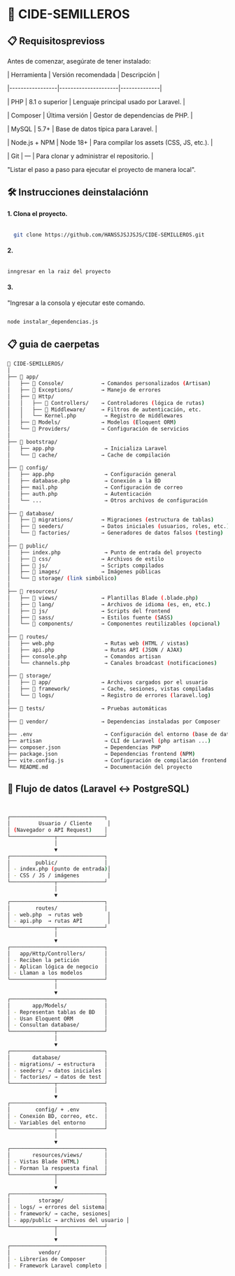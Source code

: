 # 🌿 CIDE-SEMILLEROS

## 📋 Requisitosprevioss

Antes de comenzar, asegúrate de tener instalado:

| Herramienta     | Versión recomendada | Descripción |

|-----------------|---------------------|--------------|

| PHP         | 8.1 o superior      | Lenguaje principal usado por Laravel. |

| Composer    | Última versión      | Gestor de dependencias de PHP. |

| MySQL       | 5.7+                | Base de datos típica para Laravel. |

| Node.js + NPM | Node 18+          | Para compilar los assets (CSS, JS, etc.). |

| Git         | —                   | Para clonar y administrar el repositorio. |

"Listar el paso a paso para ejecutar el proyecto de manera local".

## 🛠️ Instrucciones deinstalaciónn

#### 1. Clona el proyecto.

```bash

  git clone https://github.com/HANSSJSJJSJS/CIDE-SEMILLEROS.git

```

#### 2. 

```bash

inngresar en la raiz del proyecto

```

#### 3. 

 "Ingresar a la consola y ejecutar este comando. 

```bash

node instalar_dependencias.js

```







## 📋 guia de caerpetas 
```bash
📁 CIDE-SEMILLEROS/
│
├── 📁 app/
│   ├── 📁 Console/            → Comandos personalizados (Artisan)
│   ├── 📁 Exceptions/         → Manejo de errores
│   ├── 📁 Http/
│   │   ├── 📁 Controllers/    → Controladores (lógica de rutas)
│   │   ├── 📁 Middleware/     → Filtros de autenticación, etc.
│   │   └── Kernel.php         → Registro de middlewares
│   ├── 📁 Models/             → Modelos (Eloquent ORM)
│   └── 📁 Providers/          → Configuración de servicios
│
├── 📁 bootstrap/
│   ├── app.php                → Inicializa Laravel
│   └── 📁 cache/              → Cache de compilación
│
├── 📁 config/
│   ├── app.php                → Configuración general
│   ├── database.php           → Conexión a la BD
│   ├── mail.php               → Configuración de correo
│   ├── auth.php               → Autenticación
│   └── ...                    → Otros archivos de configuración
│
├── 📁 database/
│   ├── 📁 migrations/         → Migraciones (estructura de tablas)
│   ├── 📁 seeders/            → Datos iniciales (usuarios, roles, etc.)
│   └── 📁 factories/          → Generadores de datos falsos (testing)
│
├── 📁 public/
│   ├── index.php              → Punto de entrada del proyecto
│   ├── 📁 css/                → Archivos de estilo
│   ├── 📁 js/                 → Scripts compilados
│   ├── 📁 images/             → Imágenes públicas
│   └── 📁 storage/ (link simbólico)
│
├── 📁 resources/
│   ├── 📁 views/              → Plantillas Blade (.blade.php)
│   ├── 📁 lang/               → Archivos de idioma (es, en, etc.)
│   ├── 📁 js/                 → Scripts del frontend
│   ├── 📁 sass/               → Estilos fuente (SASS)
│   └── 📁 components/         → Componentes reutilizables (opcional)
│
├── 📁 routes/
│   ├── web.php                → Rutas web (HTML / vistas)
│   ├── api.php                → Rutas API (JSON / AJAX)
│   ├── console.php            → Comandos artisan
│   └── channels.php           → Canales broadcast (notificaciones)
│
├── 📁 storage/
│   ├── 📁 app/                → Archivos cargados por el usuario
│   ├── 📁 framework/          → Cache, sesiones, vistas compiladas
│   └── 📁 logs/               → Registro de errores (laravel.log)
│
├── 📁 tests/                  → Pruebas automáticas
│
├── 📁 vendor/                 → Dependencias instaladas por Composer
│
├── .env                       → Configuración del entorno (base de datos, mail, etc.)
├── artisan                    → CLI de Laravel (php artisan ...)
├── composer.json              → Dependencias PHP
├── package.json               → Dependencias frontend (NPM)
├── vite.config.js             → Configuración de compilación frontend
└── README.md                  → Documentación del proyecto

```


## 🧩 Flujo de datos (Laravel ↔ PostgreSQL)
```bash


┌──────────────────────────────┐
│         Usuario / Cliente     │
│ (Navegador o API Request)    │
└──────────────┬───────────────┘
               │
               ▼
┌──────────────────────────────┐
│        public/               │
│ - index.php (punto de entrada)│
│ - CSS / JS / imágenes         │
└──────────────┬───────────────┘
               │
               ▼
┌──────────────────────────────┐
│        routes/               │
│ - web.php  → rutas web        │
│ - api.php  → rutas API        │
└──────────────┬───────────────┘
               │
               ▼
┌──────────────────────────────┐
│   app/Http/Controllers/      │
│ - Reciben la petición        │
│ - Aplican lógica de negocio  │
│ - Llaman a los modelos       │
└──────────────┬───────────────┘
               │
               ▼
┌──────────────────────────────┐
│       app/Models/            │
│ - Representan tablas de BD   │
│ - Usan Eloquent ORM          │
│ - Consultan database/        │
└──────────────┬───────────────┘
               │
               ▼
┌──────────────────────────────┐
│       database/              │
│ - migrations/ → estructura   │
│ - seeders/ → datos iniciales │
│ - factories/ → datos de test │
└──────────────┬───────────────┘
               │
               ▼
┌──────────────────────────────┐
│        config/ + .env        │
│ - Conexión BD, correo, etc.  │
│ - Variables del entorno      │
└──────────────┬───────────────┘
               │
               ▼
┌──────────────────────────────┐
│       resources/views/       │
│ - Vistas Blade (HTML)        │
│ - Forman la respuesta final  │
└──────────────┬───────────────┘
               │
               ▼
┌──────────────────────────────┐
│         storage/             │
│ - logs/ → errores del sistema│
│ - framework/ → cache, sesiones│
│ - app/public → archivos del usuario │
└──────────────┬───────────────┘
               │
               ▼
┌──────────────────────────────┐
│         vendor/              │
│ - Librerías de Composer      │
│ - Framework Laravel completo │

